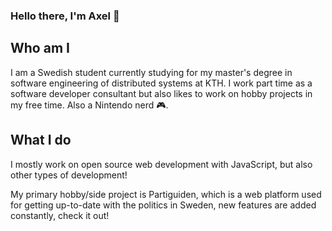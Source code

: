 ### Hello there, I'm Axel 👋

## Who am I

I am a Swedish student currently studying for my master's degree in software engineering of distributed systems at KTH. I work part time as a software developer consultant but also likes to work on hobby projects in my free time. Also a Nintendo nerd 🎮.

## What I do

I mostly work on open source web development with JavaScript, but also other types of development!

My primary hobby/side project is Partiguiden, which is a web platform used for getting up-to-date with the politics in Sweden, new features are added constantly, check it out!
